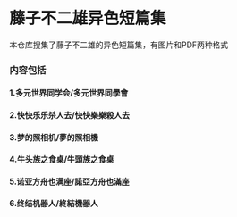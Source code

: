 # 藤子不二雄异色短篇集
本仓库搜集了藤子不二雄的异色短篇集，有图片和PDF两种格式
### 内容包括
#### 1.多元世界同学会/多元世界同學會
#### 2.快快乐乐杀人去/快快樂樂殺人去
#### 3.梦的照相机/夢的照相機
#### 4.牛头族之食桌/牛頭族之食桌
#### 5.诺亚方舟也满座/諾亞方舟也滿座
#### 6.终结机器人/終結機器人
